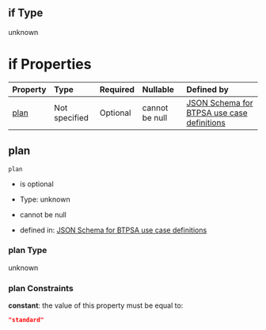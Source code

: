 ## if Type

unknown

# if Properties

| Property      | Type          | Required | Nullable       | Defined by                                                                                                                                                                                                                                  |
| :------------ | :------------ | :------- | :------------- | :------------------------------------------------------------------------------------------------------------------------------------------------------------------------------------------------------------------------------------------ |
| [plan](#plan) | Not specified | Optional | cannot be null | [JSON Schema for BTPSA use case definitions](btpsa-usecase-properties-services-items-allof-2-then-allof-52-then-allof-1-if-properties-plan.md "undefined#/properties/services/items/allOf/2/then/allOf/52/then/allOf/1/if/properties/plan") |

## plan



`plan`

*   is optional

*   Type: unknown

*   cannot be null

*   defined in: [JSON Schema for BTPSA use case definitions](btpsa-usecase-properties-services-items-allof-2-then-allof-52-then-allof-1-if-properties-plan.md "undefined#/properties/services/items/allOf/2/then/allOf/52/then/allOf/1/if/properties/plan")

### plan Type

unknown

### plan Constraints

**constant**: the value of this property must be equal to:

```json
"standard"
```
